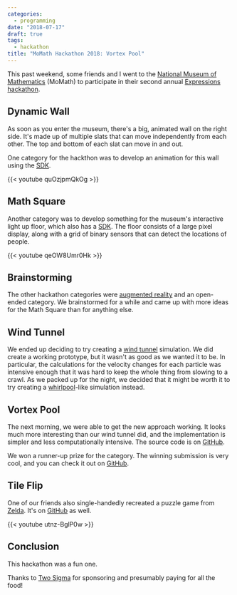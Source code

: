 ```yaml
---
categories:
  - programming
date: "2018-07-17"
draft: true
tags:
  - hackathon
title: "MoMath Hackathon 2018: Vortex Pool"
---
```


This past weekend, some friends and I went to the [National Museum of
Mathematics](https://momath.org/) (MoMath) to participate in their second
annual [Expressions hackathon](http://hackathon.momath.org/).

## Dynamic Wall

As soon as you enter the museum, there's a big, animated wall on the right
side. It's made up of multiple slats that can move independently from each
other. The top and bottom of each slat can move in and out.

One category for the hackthon was to develop an animation for this wall using
the [SDK](https://github.com/momath/dynamic-wall).

{{< youtube quOzjpmQkOg >}}

## Math Square

Another category was to develop something for the museum's interactive light up
floor, which also has a [SDK](https://github.com/momath/math-square). The floor
consists of a large pixel display, along with a grid of binary sensors that can
detect the locations of people.

{{< youtube qeOW8Umr0Hk >}}

## Brainstorming

The other hackathon categories were [augmented
reality](https://en.wikipedia.org/wiki/Augmented_reality) and an open-ended
category. We brainstormed for a while and came up with more ideas for the Math
Square than for anything else.

## Wind Tunnel

We ended up deciding to try creating a [wind
tunnel](https://en.wikipedia.org/wiki/Wind_tunnel) simulation. We did create a
working prototype, but it wasn't as good as we wanted it to be. In particular,
the calculations for the velocity changes for each particle was intensive
enough that it was hard to keep the whole thing from slowing to a crawl. As we
packed up for the night, we decided that it might be worth it to try creating a
[whirlpool](https://en.wikipedia.org/wiki/Whirlpool)-like simulation instead.

## Vortex Pool

The next morning, we were able to get the new approach working. It looks much
more interesting than our wind tunnel did, and the implementation is simpler
and less computationally intensive. The source code is on
[GitHub](https://github.com/katbug/momath-vortexpool).

We won a runner-up prize for the category. The winning submission is very cool,
and you can check it out on
[GitHub](https://github.com/jlam55555/howitfeelstochew6gum/tree/master/Spirographs%20of%20Venus%20--%20Math%20Square).

## Tile Flip

One of our friends also single-handedly recreated a puzzle game from
[Zelda](https://en.wikipedia.org/wiki/The_Legend_of_Zelda). It's on
[GitHub](https://github.com/bishpls/tile-flip) as well.

{{< youtube utnz-BglP0w >}}

## Conclusion

This hackathon was a fun one.

Thanks to [Two Sigma](http://www.twosigma.com/) for sponsoring and presumably
paying for all the food!
